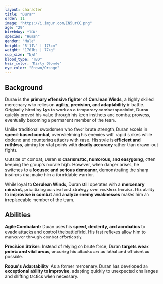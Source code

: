 ```yaml
---
layout: character
title: "Duran"
order: 11
image: "https://i.imgur.com/IN5urCC.png"
age: "29"
birthday: "TBD"
species: "Human"
gender: "Male"
height: "5'11\" | 175cm"
weight: "170lbs | 77kg"
cup_size: "N/A"
blood_type: "TBD"
hair_color: "Dirty Blonde"
eye_color: "Brown/Orange"
---
```


## Background

Duran is the **primary offensive fighter** of **Cerulean Winds**, a highly skilled mercenary who relies on **agility, precision, and adaptability** in battle. Originally hired by **Lyn** to work as a temporary combat specialist, Duran quickly proved his value through his keen instincts and combat prowess, eventually becoming a permanent member of the team.

Unlike traditional swordsmen who favor brute strength, Duran excels in **speed-based combat**, overwhelming his enemies with rapid strikes while dodging and countering attacks with ease. His style is **efficient and ruthless**, aiming for vital points with **deadly accuracy** rather than drawn-out fights.

Outside of combat, Duran is **charismatic, humorous, and easygoing**, often keeping the group's morale high. However, when danger arises, he switches to a **focused and serious demeanor**, demonstrating the sharp instincts that make him a formidable warrior. 

While loyal to **Cerulean Winds**, Duran still operates with a **mercenary mindset**, prioritizing survival and strategy over reckless heroics. His ability to **improvise in combat** and **analyze enemy weaknesses** makes him an irreplaceable member of the team.

## Abilities

**Agile Combatant:** Duran uses his **speed, dexterity, and acrobatics** to evade attacks and control the battlefield. His fast reflexes allow him to maneuver through combat effortlessly.

**Precision Striker:** Instead of relying on brute force, Duran **targets weak points and vital areas**, ensuring his attacks are as lethal and efficient as possible.

**Rogue's Adaptability:** As a former mercenary, Duran has developed an **exceptional ability to improvise**, adapting quickly to unexpected challenges and shifting tactics when necessary.
